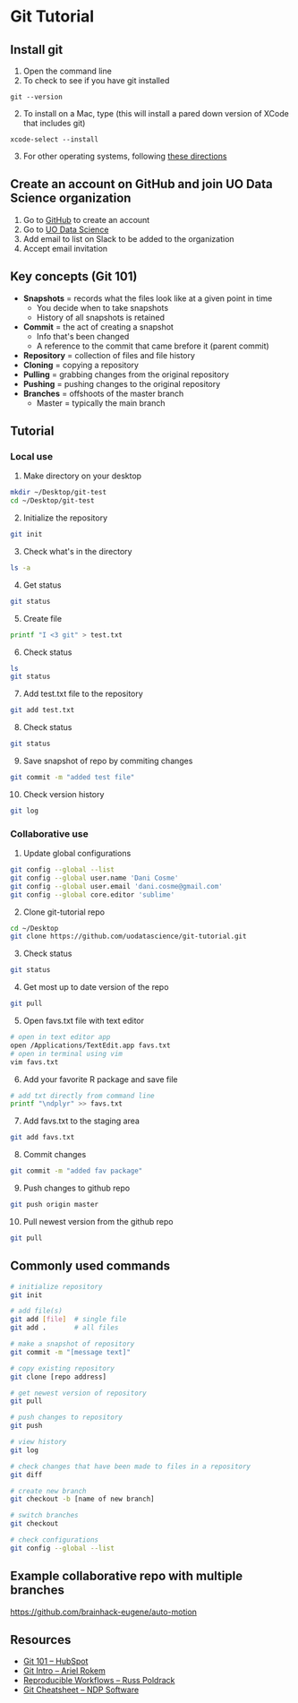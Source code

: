 # Git Tutorial

## Install git
1. Open the command line
2. To check to see if you have git installed
```
git --version
```

2. To install on a Mac, type (this will install a pared down version of XCode that includes git)
```
xcode-select --install
```

3. For other operating systems, following [these directions](https://git-scm.com/book/en/v2/Getting-Started-Installing-Git)

## Create an account on GitHub and join UO Data Science organization
1. Go to [GitHub](https://github.com/) to create an account
2. Go to [UO Data Science](https://github.com/uodatascience)
3. Add email to list on Slack to be added to the organization
4. Accept email invitation

## Key concepts (Git 101)
* **Snapshots** = records what the files look like at a given point in time
  * You decide when to take snapshots
  * History of all snapshots is retained
* **Commit** = the act of creating a snapshot
  * Info that's been changed
  * A reference to the commit that came brefore it (parent commit)
* **Repository** = collection of files and file history
* **Cloning** = copying a repository
* **Pulling** = grabbing changes from the original repository
* **Pushing** = pushing changes to the original repository
* **Branches** = offshoots of the master branch
  * Master = typically the main branch

## Tutorial
### Local use
1. Make directory on your desktop
```bash
mkdir ~/Desktop/git-test
cd ~/Desktop/git-test
```
2. Initialize the repository
```bash
git init
```
3. Check what's in the directory
```bash
ls -a
```
4. Get status
```bash
git status
```
5. Create file
```bash
printf "I <3 git" > test.txt
```
6. Check status
```bash
ls 
git status
```
7. Add test.txt file to the repository
```bash
git add test.txt 
```
8. Check status
```bash
git status
```
9. Save snapshot of repo by commiting changes
```bash
git commit -m "added test file"
```
10. Check version history
```bash
git log
```

### Collaborative use
1. Update global configurations
```bash
git config --global --list
git config --global user.name 'Dani Cosme'
git config --global user.email 'dani.cosme@gmail.com'
git config --global core.editor 'sublime'
```
2. Clone git-tutorial repo
```bash
cd ~/Desktop
git clone https://github.com/uodatascience/git-tutorial.git
```
3. Check status
```bash
git status
```
4. Get most up to date version of the repo
```bash
git pull
```
5. Open favs.txt file with text editor
```bash
# open in text editor app
open /Applications/TextEdit.app favs.txt
# open in terminal using vim
vim favs.txt
```
6. Add your favorite R package and save file
```bash
# add txt directly from command line
printf "\ndplyr" >> favs.txt
```
7. Add favs.txt to the staging area
```bash
git add favs.txt
```
8. Commit changes
```bash
git commit -m "added fav package"
```
9. Push changes to github repo
```bash
git push origin master
```
10. Pull newest version from the github repo
```bash
git pull 
```

## Commonly used commands
```bash
# initialize repository
git init

# add file(s) 
git add [file]  # single file
git add .       # all files

# make a snapshot of repository
git commit -m "[message text]"

# copy existing repository
git clone [repo address]

# get newest version of repository
git pull

# push changes to repository
git push

# view history
git log

# check changes that have been made to files in a repository
git diff

# create new branch
git checkout -b [name of new branch]

# switch branches
git checkout

# check configurations
git config --global --list
```

## Example collaborative repo with multiple branches
https://github.com/brainhack-eugene/auto-motion

## Resources
* [Git 101 – HubSpot](https://www.slideshare.net/HubSpot/git-101-git-and-github-for-beginners)
* [Git Intro – Ariel Rokem](http://arokem.github.io/2013-09-16-ISI/lessons/git-notebook/git-for-scientists.slides.html#/1)
* [Reproducible Workflows – Russ Poldrack](https://github.com/poldrack/reproducible-workflows)
* [Git Cheatsheet – NDP Software](http://ndpsoftware.com/git-cheatsheet.html#loc=remote_repo;)